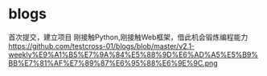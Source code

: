# blogs
首次提交，建立项目
刚接触Python,刚接触Web框架，借此机会锻炼编程能力
https://github.com/testcross-01/blogs/blob/master/v2.1-weekly%E9%A1%B5%E7%9A%84%E5%88%9D%E6%AD%A5%E5%B9%BB%E7%81%AF%E7%89%87%E6%95%88%E6%9E%9C.png
